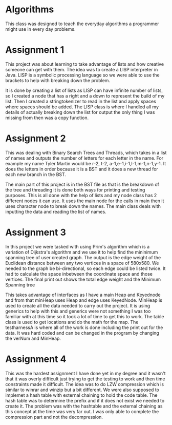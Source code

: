 # Algorithms
This class was designed to teach the everyday algorithms a programmer might use in every day problems. 


# Assignment 1
This project was about learning to take advantage of lists and how creative someone can get with them. The idea was to
create a LISP interpreter in Java. LISP is a symbolic processing language so we were able to use the brackets to help
with breaking down the problem. 

It is done by creating a list of lists as LISP can have infinite number of lists, so I created a node that has a right
and a down to represent the build of my list. Then I created a stringtokenizer to read in the list and apply spaces where
spaces should be added. The LISP class is where I handled all my details of actually breaking down the list for output
the only thing I was missing from then was a copy function.


# Assignment 2
This was dealing with Binary Search Trees and Threads, which takes in a list of names and outputs the number of letters for
each letter in the name. For example my name Tyler Martin would be r-2, t-2, a-1,e-1,i-1,l-1,m-1,n-1,y-1. It does the letters
in order because it is a BST and it does a new thread for each new branch in the BST. 

The main part of this project is in the BST file as that is the breakdown of the tree and threading it is done both ways for
printing and testing purposes. This is all done with the help of lists and my node class has 2 different nodes it can use. It
uses the main node for the calls in main then it uses character node to break down the names. The main class deals with
inputting the data and reading the list of names.

# Assignment 3
In this project we were tasked with using Prim's algorithm which is a variation of Dijkstra's algorithm and we use it to 
help find the mininimum spanning tree of user created graph. The output is the edge weight of the Euclidean distance
between any two vertices in a space of 580x580. We needed to the graph be bi-directional, so each edge could be listed twice.
It had to calculate the space inbetween the coordinate space and those vertices. The final print out shows the total edge 
weight and the Minimum Spanning tree

This takes advantage of interfaces as I have a main Heap and Keyednode and from that minHeap uses Heap and edge uses KeyedNode.
MinHeap is used to create all the data needed to carry out the project. It is using generics to help with this and generics
were not something I was too familiar with at this time so it took a lot of time to get this to work. The table class is 
used to get locations and do the math for the map. The testharnessA is where all of the work is done including the print out
for the data. It was hard coded and can be changed in the program by changing the verNum and MinHeap<Edge>.

# Assignment 4
This was the hardest assignment I have done yet in my degree and it wasn't that it was overly difficult just trying
to get the testing to work and then time constraints made it difficult. The idea was to do LZW compression which is similar
to winrar and winzip but a bit different. We were also supposed to implemet a hash table with external chaining to hold
the code table. The hash table was to determine the prefix and if it does not exist we needed to create it. The problem was
with the hashtable and the external chaining as this concept at the time was very far out. I was only able to complete the
compression part and not the decompression.
